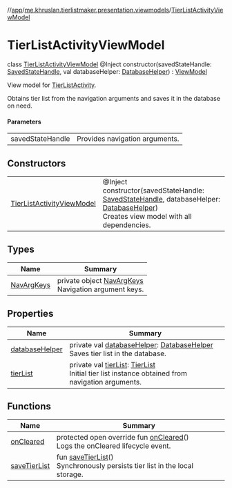 //[app](../../../index.md)/[me.khruslan.tierlistmaker.presentation.viewmodels](../index.md)/[TierListActivityViewModel](index.md)

# TierListActivityViewModel

class [TierListActivityViewModel](index.md) @Inject constructor(savedStateHandle: [SavedStateHandle](https://developer.android.com/reference/kotlin/androidx/lifecycle/SavedStateHandle.html), val databaseHelper: [DatabaseHelper](../../me.khruslan.tierlistmaker.data.providers.database/-database-helper/index.md)) : [ViewModel](https://developer.android.com/reference/kotlin/androidx/lifecycle/ViewModel.html)

View model for [TierListActivity](../../me.khruslan.tierlistmaker.presentation.screens.tierlist/-tier-list-activity/index.md).

Obtains tier list from the navigation arguments and saves it in the database on need.

#### Parameters

| | |
|---|---|
| savedStateHandle | Provides navigation arguments. |

## Constructors

| | |
|---|---|
| [TierListActivityViewModel](-tier-list-activity-view-model.md) | @Inject <br>constructor(savedStateHandle: [SavedStateHandle](https://developer.android.com/reference/kotlin/androidx/lifecycle/SavedStateHandle.html), databaseHelper: [DatabaseHelper](../../me.khruslan.tierlistmaker.data.providers.database/-database-helper/index.md))<br>Creates view model with all dependencies. |

## Types

| Name | Summary |
|---|---|
| [NavArgKeys](-nav-arg-keys/index.md) | private object [NavArgKeys](-nav-arg-keys/index.md)<br>Navigation argument keys. |

## Properties

| Name | Summary |
|---|---|
| [databaseHelper](database-helper.md) | private val [databaseHelper](database-helper.md): [DatabaseHelper](../../me.khruslan.tierlistmaker.data.providers.database/-database-helper/index.md)<br>Saves tier list in the database. |
| [tierList](tier-list.md) | private val [tierList](tier-list.md): [TierList](../../me.khruslan.tierlistmaker.data.models.tierlist/-tier-list/index.md)<br>Initial tier list instance obtained from navigation arguments. |

## Functions

| Name | Summary |
|---|---|
| [onCleared](on-cleared.md) | protected open override fun [onCleared](on-cleared.md)()<br>Logs the onCleared lifecycle event. |
| [saveTierList](save-tier-list.md) | fun [saveTierList](save-tier-list.md)()<br>Synchronously persists tier list in the local storage. |
